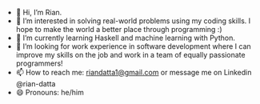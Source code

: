 - 👋 Hi, I’m Rian.
- 👀 I’m interested in solving real-world problems using my coding skills. I hope to make the world a better place through programming :) 
- 🌱 I’m currently learning Haskell and machine learning with Python.
- 💞️ I’m looking for work experience in software development where I can improve my skills on the job and work in a team of equally passionate programmers!
- 📫 How to reach me: riandatta1@gmail.com or message me on Linkedin @rian-datta
- 😄 Pronouns: he/him

<!---
Rian-D/Rian-D is a ✨ special ✨ repository because its `README.md` (this file) appears on your GitHub profile.
You can click the Preview link to take a look at your changes.
--->
